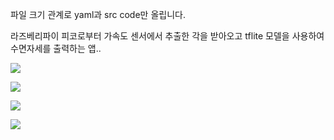파일 크기 관계로 yaml과 src code만 올립니다.  


라즈베리파이 피코로부터 가속도 센서에서 추출한 각을 받아오고 tflite 모델을 사용하여 수면자세를 출력하는 앱..  


![](/result/supine.jpeg)  

![](/result/left.jpg)  

![](/result/right.jpg)  

![](/result/prone.jpg)    

